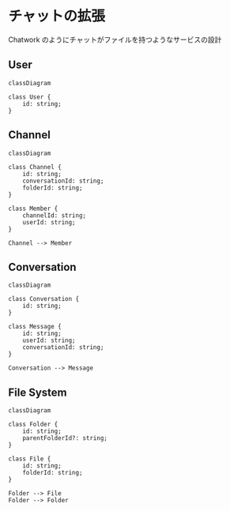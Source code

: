 # チャットの拡張

Chatwork のようにチャットがファイルを持つようなサービスの設計

## User

```mermaid
classDiagram

class User {
    id: string;
}
```

## Channel

```mermaid
classDiagram

class Channel {
    id: string;
    conversationId: string;
    folderId: string;
}

class Member {
    channelId: string;
    userId: string;
}

Channel --> Member
```

## Conversation

```mermaid
classDiagram

class Conversation {
    id: string;
}

class Message {
    id: string;
    userId: string;
    conversationId: string;
}

Conversation --> Message
```

## File System

```mermaid
classDiagram

class Folder {
    id: string;
    parentFolderId?: string;
}

class File {
    id: string;
    folderId: string;
}

Folder --> File
Folder --> Folder
```
